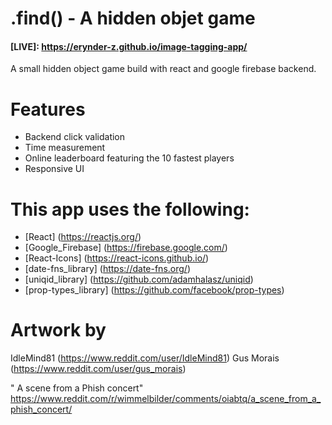 # .find() - A hidden objet game

#### [LIVE]: https://erynder-z.github.io/image-tagging-app/

A small hidden object game build with react and google firebase backend.

# Features

- Backend click validation
- Time measurement
- Online leaderboard featuring the 10 fastest players
- Responsive UI

# This app uses the following:

- [React] (https://reactjs.org/)
- [Google_Firebase] (https://firebase.google.com/)
- [React-Icons] (https://react-icons.github.io/)
- [date-fns_library] (https://date-fns.org/)
- [uniqid_library] (https://github.com/adamhalasz/uniqid)
- [prop-types_library] (https://github.com/facebook/prop-types)

# Artwork by

IdleMind81 (https://www.reddit.com/user/IdleMind81)
Gus Morais (https://www.reddit.com/user/gus_morais)

" A scene from a Phish concert"
https://www.reddit.com/r/wimmelbilder/comments/oiabtq/a_scene_from_a_phish_concert/
